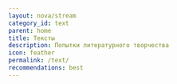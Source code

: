 ```yaml
---
layout: nova/stream
category_id: text
parent: home
title: Тексты
description: Попытки литературного творчества
icon: feather
permalink: /text/
recommendations: best
---
```

